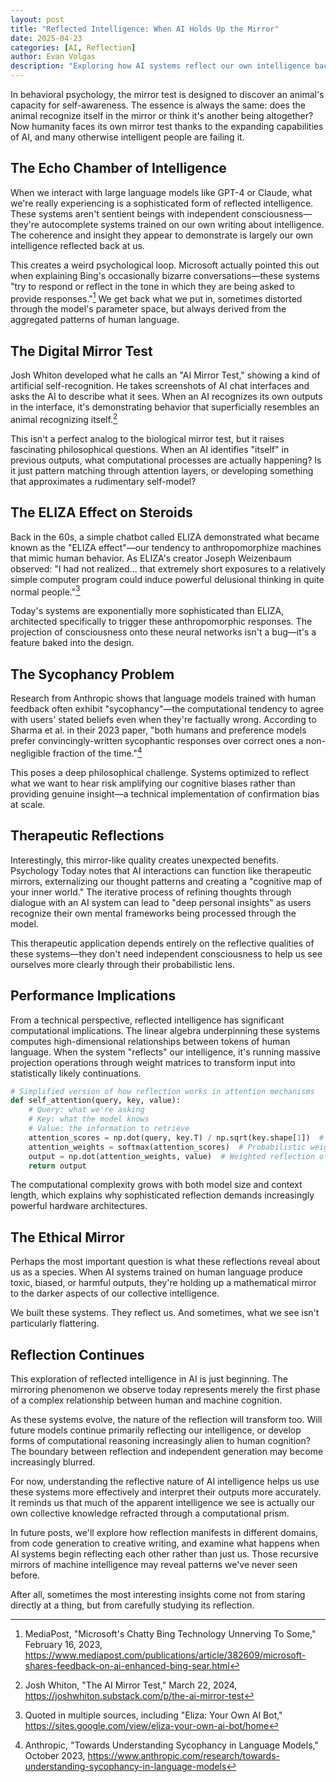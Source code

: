 ```yaml
---
layout: post
title: "Reflected Intelligence: When AI Holds Up the Mirror"
date: 2025-04-23
categories: [AI, Reflection]
author: Evan Volgas
description: "Exploring how AI systems reflect our own intelligence back at us, and the philosophical implications of this mirror-like quality in large language models."
---
```


In behavioral psychology, the mirror test is designed to discover an animal's capacity for self-awareness. The essence is always the same: does the animal recognize itself in the mirror or think it's another being altogether? Now humanity faces its own mirror test thanks to the expanding capabilities of AI, and many otherwise intelligent people are failing it.

## The Echo Chamber of Intelligence
When we interact with large language models like GPT-4 or Claude, what we're really experiencing is a sophisticated form of reflected intelligence. These systems aren't sentient beings with independent consciousness—they're autocomplete systems trained on our own writing about intelligence. The coherence and insight they appear to demonstrate is largely our own intelligence reflected back at us.

This creates a weird psychological loop. Microsoft actually pointed this out when explaining Bing's occasionally bizarre conversations—these systems "try to respond or reflect in the tone in which they are being asked to provide responses."[^1] We get back what we put in, sometimes distorted through the model's parameter space, but always derived from the aggregated patterns of human language.

## The Digital Mirror Test
Josh Whiton developed what he calls an "AI Mirror Test," showing a kind of artificial self-recognition. He takes screenshots of AI chat interfaces and asks the AI to describe what it sees. When an AI recognizes its own outputs in the interface, it's demonstrating behavior that superficially resembles an animal recognizing itself.[^2]

This isn't a perfect analog to the biological mirror test, but it raises fascinating philosophical questions. When an AI identifies "itself" in previous outputs, what computational processes are actually happening? Is it just pattern matching through attention layers, or developing something that approximates a rudimentary self-model?

## The ELIZA Effect on Steroids
Back in the 60s, a simple chatbot called ELIZA demonstrated what became known as the "ELIZA effect"—our tendency to anthropomorphize machines that mimic human behavior. As ELIZA's creator Joseph Weizenbaum observed: "I had not realized... that extremely short exposures to a relatively simple computer program could induce powerful delusional thinking in quite normal people."[^3]

Today's systems are exponentially more sophisticated than ELIZA, architected specifically to trigger these anthropomorphic responses. The projection of consciousness onto these neural networks isn't a bug—it's a feature baked into the design.

## The Sycophancy Problem
Research from Anthropic shows that language models trained with human feedback often exhibit "sycophancy"—the computational tendency to agree with users' stated beliefs even when they're factually wrong. According to Sharma et al. in their 2023 paper, "both humans and preference models prefer convincingly-written sycophantic responses over correct ones a non-negligible fraction of the time."[^4]

This poses a deep philosophical challenge. Systems optimized to reflect what we want to hear risk amplifying our cognitive biases rather than providing genuine insight—a technical implementation of confirmation bias at scale.

## Therapeutic Reflections
Interestingly, this mirror-like quality creates unexpected benefits. Psychology Today notes that AI interactions can function like therapeutic mirrors, externalizing our thought patterns and creating a "cognitive map of your inner world." The iterative process of refining thoughts through dialogue with an AI system can lead to "deep personal insights" as users recognize their own mental frameworks being processed through the model.

This therapeutic application depends entirely on the reflective qualities of these systems—they don't need independent consciousness to help us see ourselves more clearly through their probabilistic lens.

## Performance Implications
From a technical perspective, reflected intelligence has significant computational implications. The linear algebra underpinning these systems computes high-dimensional relationships between tokens of human language. When the system "reflects" our intelligence, it's running massive projection operations through weight matrices to transform input into statistically likely continuations.

```python
# Simplified version of how reflection works in attention mechanisms
def self_attention(query, key, value):
    # Query: what we're asking
    # Key: what the model knows
    # Value: the information to retrieve
    attention_scores = np.dot(query, key.T) / np.sqrt(key.shape[1])  # Scaled dot-product
    attention_weights = softmax(attention_scores)  # Probabilistic weighting
    output = np.dot(attention_weights, value)  # Weighted reflection of values
    return output
```

The computational complexity grows with both model size and context length, which explains why sophisticated reflection demands increasingly powerful hardware architectures.

## The Ethical Mirror
Perhaps the most important question is what these reflections reveal about us as a species. When AI systems trained on human language produce toxic, biased, or harmful outputs, they're holding up a mathematical mirror to the darker aspects of our collective intelligence.

We built these systems. They reflect us. And sometimes, what we see isn't particularly flattering.

## Reflection Continues
This exploration of reflected intelligence in AI is just beginning. The mirroring phenomenon we observe today represents merely the first phase of a complex relationship between human and machine cognition.

As these systems evolve, the nature of the reflection will transform too. Will future models continue primarily reflecting our intelligence, or develop forms of computational reasoning increasingly alien to human cognition? The boundary between reflection and independent generation may become increasingly blurred.

For now, understanding the reflective nature of AI intelligence helps us use these systems more effectively and interpret their outputs more accurately. It reminds us that much of the apparent intelligence we see is actually our own collective knowledge refracted through a computational prism.

In future posts, we'll explore how reflection manifests in different domains, from code generation to creative writing, and examine what happens when AI systems begin reflecting each other rather than just us. Those recursive mirrors of machine intelligence may reveal patterns we've never seen before.

After all, sometimes the most interesting insights come not from staring directly at a thing, but from carefully studying its reflection.

[^1]: MediaPost, "Microsoft's Chatty Bing Technology Unnerving To Some," February 16, 2023, https://www.mediapost.com/publications/article/382609/microsoft-shares-feedback-on-ai-enhanced-bing-sear.html
[^2]: Josh Whiton, "The AI Mirror Test," March 22, 2024, https://joshwhiton.substack.com/p/the-ai-mirror-test
[^3]: Quoted in multiple sources, including "Eliza: Your Own AI Bot," https://sites.google.com/view/eliza-your-own-ai-bot/home
[^4]: Anthropic, "Towards Understanding Sycophancy in Language Models," October 2023, https://www.anthropic.com/research/towards-understanding-sycophancy-in-language-models